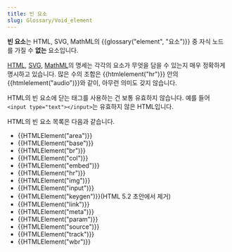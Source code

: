 ```yaml
---
title: 빈 요소
slug: Glossary/Void_element
---
```


**빈 요소**는 HTML, SVG, MathML의 {{glossary("element", "요소")}} 중 자식 노드를 가질 수 **없는** 요소입니다.

[HTML](https://html.spec.whatwg.org/multipage/), [SVG](https://www.w3.org/TR/SVG2/), [MathML](https://www.w3.org/TR/MathML3/)의 명세는 각각의 요소가 무엇을 담을 수 있는지 매우 정확하게 명시하고 있습니다. 많은 수의 조합은 {{htmlelement("hr")}} 안의 {{htmlelement("audio")}}와 같이, 아무런 의미도 갖지 않습니다.

HTML의 빈 요소에 닫는 태그를 사용하는 건 보통 유효하지 않습니다. 예를 들어 `<input type="text"></input>`는 유효하지 않은 HTML입니다.

HTML의 빈 요소 목록은 다음과 같습니다.

- {{HTMLElement("area")}}
- {{HTMLElement("base")}}
- {{HTMLElement("br")}}
- {{HTMLElement("col")}}
- {{HTMLElement("embed")}}
- {{HTMLElement("hr")}}
- {{HTMLElement("img")}}
- {{HTMLElement("input")}}
- {{HTMLElement("keygen")}}(HTML 5.2 초안에서 제거)
- {{HTMLElement("link")}}
- {{HTMLElement("meta")}}
- {{HTMLElement("param")}}
- {{HTMLElement("source")}}
- {{HTMLElement("track")}}
- {{HTMLElement("wbr")}}
